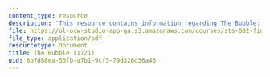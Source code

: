```yaml
---
content_type: resource
description: 'This resource contains information regarding The Bubble: A Poem.'
file: https://ol-ocw-studio-app-qa.s3.amazonaws.com/courses/sts-002-finance-and-society-spring-2016/8b7d88ea50fba7b19cf379d326d36a46_MITSTS_002S16_SwiftBubble.pdf
file_type: application/pdf
resourcetype: Document
title: The Bubble (1721)
uid: 8b7d88ea-50fb-a7b1-9cf3-79d326d36a46
---
```

